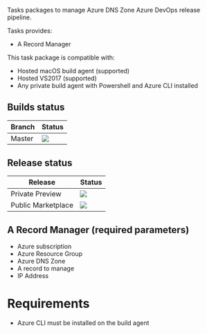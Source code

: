 Tasks packages to manage Azure DNS Zone Azure DevOps release pipeline.

Tasks provides:
- A Record Manager

This task package is compatible with:
- Hosted macOS build agent (supported)
- Hosted VS2017 (supported)
- Any private build agent with Powershell and Azure CLI installed

## Builds status
<table>
  <thead>
    <tr>
      <th>Branch</th>
      <th>Status</td>
    </tr>
  </thead>
  <tbody>
    <tr>
      <td>Master</td>
      <td><img src="https://dev.azure.com/experta/ExpertaSolutions/_apis/build/status/AzureDNSZone-CI?branchName=master"/></td>
    <tr>
  </tbody>
</table>

## Release status
<table>
  <thead>
    <tr>
      <th>Release</th>
      <th>Status</td>
    </tr>
  </thead>
  <tbody>
    <tr>
      <td>Private Preview</td>
      <td><img src="https://vsrm.dev.azure.com/experta/_apis/public/Release/badge/5b43050d-0a01-4269-ace5-9e22c920391c/12/40"/></td>
    </tr>
    <tr>
      <td>Public Marketplace</td>
      <td><img src="https://vsrm.dev.azure.com/experta/_apis/public/Release/badge/5b43050d-0a01-4269-ace5-9e22c920391c/12/57"/></td>
    </tr>
  </tbody>
</table>

## A Record Manager (required parameters)
- Azure subscription
- Azure Resource Group
- Azure DNS Zone
- A record to manage
- IP Address

# Requirements

- Azure CLI must be installed on the build agent